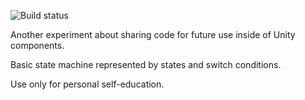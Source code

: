 ![Build status](https://ci.appveyor.com/api/projects/status/pf57r2r0e6akofqw/branch/master?svg=true)

Another experiment about sharing code for future use inside of Unity components.

Basic state machine represented by states and switch conditions.

Use only for personal self-education.
